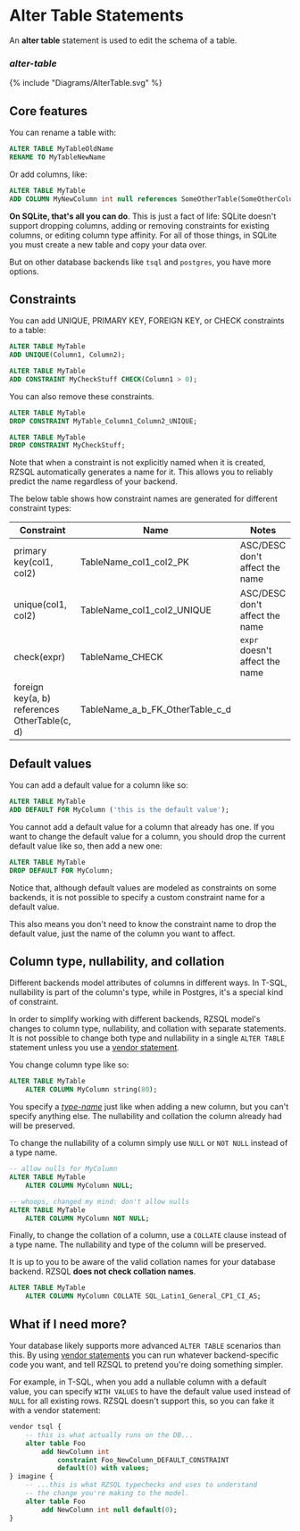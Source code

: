 # Alter Table Statements

An **alter table** statement is used to edit the schema of a table.

### _alter-table_

{% include "Diagrams/AlterTable.svg" %}

## Core features

You can rename a table with:

```sql
ALTER TABLE MyTableOldName
RENAME TO MyTableNewName
```

Or add columns, like:

```sql
ALTER TABLE MyTable
ADD COLUMN MyNewColumn int null references SomeOtherTable(SomeOtherColumn)
```

**On SQLite, that's all you can do**. This is just a fact of life: SQLite
doesn't support dropping columns, adding or removing constraints for existing
columns, or editing column type affinity. For all of those things, in SQLite you
must create a new table and copy your data over.

But on other database backends like `tsql` and `postgres`, you have more
options.

## Constraints

You can add UNIQUE, PRIMARY KEY, FOREIGN KEY, or CHECK constraints to a table:

```sql
ALTER TABLE MyTable
ADD UNIQUE(Column1, Column2);

ALTER TABLE MyTable
ADD CONSTRAINT MyCheckStuff CHECK(Column1 > 0);
```

You can also remove these constraints.

```sql
ALTER TABLE MyTable
DROP CONSTRAINT MyTable_Column1_Column2_UNIQUE;

ALTER TABLE MyTable
DROP CONSTRAINT MyCheckStuff;
```

Note that when a constraint is not explicitly named when it is created, RZSQL
automatically generates a name for it. This allows you to reliably predict the
name regardless of your backend.

The below table shows how constraint names are generated for different
constraint types:

| Constraint                                    | Name                            | Notes                          |
|-----------------------------------------------|---------------------------------|--------------------------------|
| primary key(col1, col2)                       | TableName_col1_col2_PK          | ASC/DESC don't affect the name |
| unique(col1, col2)                            | TableName_col1_col2_UNIQUE      | ASC/DESC don't affect the name |
| check(expr)                                   | TableName_CHECK                 | `expr` doesn't affect the name |
| foreign key(a, b) references OtherTable(c, d) | TableName_a_b_FK_OtherTable_c_d |                                |

## Default values

You can add a default value for a column like so:

```sql
ALTER TABLE MyTable
ADD DEFAULT FOR MyColumn ('this is the default value');
```

You cannot add a default value for a column that already has one. If you want to
change the default value for a column, you should drop the current default value
like so, then add a new one:

```sql
ALTER TABLE MyTable
DROP DEFAULT FOR MyColumn;
```

Notice that, although default values are modeled as constraints on some backends,
it is not possible to specify a custom constraint name for a default value.

This also means you don't need to know the constraint name to drop the default
value, just the name of the column you want to affect.

## Column type, nullability, and collation

Different backends model attributes of columns in different ways. In T-SQL,
nullability is part of the column's type, while in Postgres, it's a special kind
of constraint.

In order to simplify working with different backends, RZSQL model's changes to
column type, nullability, and collation with separate statements. It is not
possible to change both type and nullability in a single `ALTER TABLE` statement
unless you use a [vendor statement](VendorStatements.md).

You change column type like so:

```sql
ALTER TABLE MyTable
    ALTER COLUMN MyColumn string(80);
```

You specify a [_type-name_](DataTypes.md#type-name) just like when adding a new
column, but you can't specify anything else. The nullability and collation the
column already had will be preserved.

To change the nullability of a column simply use `NULL` or `NOT NULL` instead of
a type name.

```sql
-- allow nulls for MyColumn
ALTER TABLE MyTable
    ALTER COLUMN MyColumn NULL;

-- whoops, changed my mind: don't allow nulls
ALTER TABLE MyTable
    ALTER COLUMN MyColumn NOT NULL;
```

Finally, to change the collation of a column, use a `COLLATE` clause instead of
a type name. The nullability and type of the column will be preserved.

It is up to you to be aware of the valid collation names for your database
backend. RZSQL **does not check collation names**.

```sql
ALTER TABLE MyTable
    ALTER COLUMN MyColumn COLLATE SQL_Latin1_General_CP1_CI_AS;
```

## What if I need more?

Your database likely supports more advanced `ALTER TABLE` scenarios than this.
By using [vendor statements](VendorStatements.md) you can run whatever
backend-specific code you want, and tell RZSQL to pretend you're doing something
simpler.

For example, in T-SQL, when you add a nullable column with a default value, you
can specify `WITH VALUES` to have the default value used instead of `NULL` for
all existing rows. RZSQL doesn't support this, so you can fake it with a vendor
statement:

```sql
vendor tsql {
    -- this is what actually runs on the DB...
    alter table Foo
        add NewColumn int
            constraint Foo_NewColumn_DEFAULT_CONSTRAINT
            default(0) with values;
} imagine {
    -- ...this is what RZSQL typechecks and uses to understand
    -- the change you're making to the model.
    alter table Foo
        add NewColumn int null default(0);
}
```